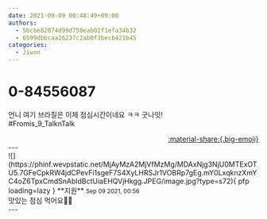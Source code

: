 ```yaml
---
date: 2021-09-09 00:48:49+09:00
authors:
  - 5bcbe82074d99d750eab02f1efa34b32
  - 6599dbbcaa26237c2ab0f3becb421b45
categories:
  - Jiwon
---
```


# 0-84556087

<div class="post-container" markdown="1">
<div class="content-container md-sidebar__scrollwrap" markdown="1">

언니 여기 브라질은 이제 점심시간이네요 ㅋㅋ 굿나잇! <br>\#Fromis_9_TalknTalk

</div>
</div>

<div style="text-align: right;" markdown="1">
<a href="https://weverse.io/fromis9/fanpost/0-84556087" style="text-align: right;">:material-share:{.big-emoji}</a>
</div>
---

<div class="comments-container md-sidebar__scrollwrap" markdown="1">
<div class="comment" markdown="1">
<div class='id-container' markdown="1">
![](https://phinf.wevpstatic.net/MjAyMzA2MjVfMzMg/MDAxNjg3NjU0MTExOTU5.7GFeCpkRW4jdCPevFi1sgeF7S4XyLHRSJr1VOBRp7gEg.mY0LxqknzXmYC4oZ6TpxCmdSnAbldBctUiaEHQVjHkgg.JPEG/image.jpg?type=s72){ pfp loading=lazy }
**<span class="artist">지원</span>** <small>Sep 09 2021, 00:56</small><br>
</div>
<div class='comment-body' markdown="1">
맛있는 점심 먹어요🤗🤗
</div>
</div>
</div>
---
